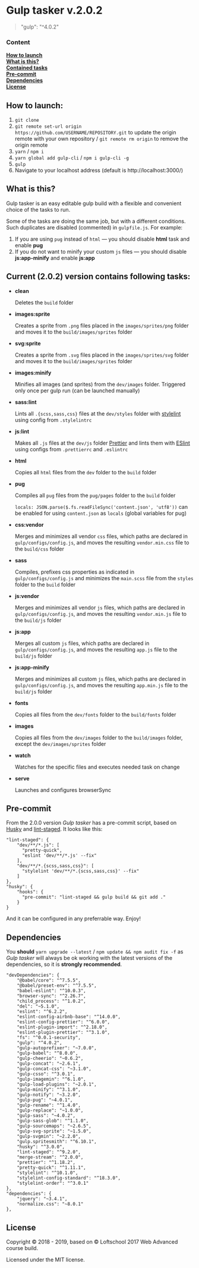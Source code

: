 # Gulp tasker v.2.0.2

> "gulp": "^4.0.2"

### Content

**[How to launch](#how-to-launch)**  
**[What is this?](#what-is-this)**  
**[Contained tasks](#current-202-version-contains-following-tasks)**  
**[Pre-commit](#pre-commit)**  
**[Dependencies](#dependencies)**  
**[License](#license)**

## How to launch:

1. `git clone`
2. `git remote set-url origin https://github.com/USERNAME/REPOSITORY.git` to update the origin remote with your own repository / `git remote rm origin` to remove the origin remote
3. `yarn` / `npm i`
4. `yarn global add gulp-cli` / `npm i gulp-cli -g`
5. `gulp`
6. Navigate to your localhost address
   (default is http://localhost:3000/)

## What is this?

Gulp tasker is an easy editable gulp build with a flexible and convenient choice of the tasks to run.

Some of the tasks are doing the same job, but with a different conditions. Such duplicates are disabled (commented) in `gulpfile.js`.
For example:

1. If you are using `pug` instead of `html` — you should disable **html** task and enable **pug**
2. If you do not want to minify your custom `js` files — you should disable **js:app-minify** and enable **js:app**

## Current (2.0.2) version contains following tasks:

- **clean**

  Deletes the `build` folder

- **images:sprite**

  Creates a sprite from `.png` files placed in the `images/sprites/png` folder and moves it to the `build/images/sprites` folder

- **svg:sprite**

  Creates a sprite from `.svg` files placed in the `images/sprites/svg` folder and moves it to the `build/images/sprites` folder

- **images:minify**

  Minifies all images (and sprites) from the `dev/images` folder. Triggered only once per gulp run (can be launched manually)

- **sass:lint**

  Lints all `.{scss,sass,css}` files at the `dev/styles` folder with [stylelint](https://stylelint.io/) using config from `.stylelintrc`

- **js:lint**

  Makes all `.js` files at the `dev/js` folder [Prettier](https://prettier.io/) and lints them with [ESlint](https://eslint.org/) using configs from `.prettierrc` and `.eslintrc`

- **html**

  Copies all `html` files from the `dev` folder to the `build` folder

- **pug**

  Compiles all `pug` files from the `pug/pages` folder to the `build` folder

  `locals: JSON.parse($.fs.readFileSync('content.json', 'utf8'))` can be enabled for using `content.json` as `locals` (global variables for pug)

- **css:vendor**

  Merges and minimizes all vendor `css` files, which paths are declared in `gulp/configs/config.js`, and moves the resulting `vendor.min.css` file to the `build/css` folder

- **sass**

  Compiles, prefixes css properties as indicated in `gulp/configs/config.js` and minimizes the `main.scss` file from the `styles` folder to the `build` folder

- **js:vendor**

  Merges and minimizes all vendor `js` files, which paths are declared in `gulp/configs/config.js`, and moves the resulting `vendor.min.js` file to the `build/js` folder

- **js:app**

  Merges all custom `js` files, which paths are declared in `gulp/configs/config.js`, and moves the resulting `app.js` file to the `build/js` folder

- **js:app-minify**

  Merges and minimizes all custom `js` files, which paths are declared in `gulp/configs/config.js`, and moves the resulting `app.min.js` file to the `build/js` folder

- **fonts**

  Copies all files from the `dev/fonts` folder to the `build/fonts` folder

- **images**

  Copies all files from the `dev/images` folder to the `build/images` folder, except the `dev/images/sprites` folder

- **watch**

  Watches for the specific files and executes needed task on change

- **serve**

  Launches and configures browserSync

## Pre-commit

From the 2.0.0 version _Gulp tasker_ has a pre-commit script, based on [Husky](https://github.com/typicode/husky) and [lint-staged](https://github.com/okonet/lint-staged). It looks like this:

```
"lint-staged": {
    "dev/**/*.js": [
      "pretty-quick",
      "eslint 'dev/**/*.js' --fix"
    ],
    "dev/**/*.{scss,sass,css}": [
      "stylelint 'dev/**/*.{scss,sass,css}' --fix"
    ]
},
"husky": {
    "hooks": {
      "pre-commit": "lint-staged && gulp build && git add ."
    }
}
```

And it can be configured in any preferrable way. Enjoy!

## Dependencies

You **should** `yarn upgrade --latest` / `npm update && npm audit fix -f` as _Gulp tasker_ will always be ok working with the latest versions of the dependencies, so it is **strongly recommended**.

```
"devDependencies": {
    "@babel/core": "^7.5.5",
    "@babel/preset-env": "^7.5.5",
    "babel-eslint": "^10.0.3",
    "browser-sync": "^2.26.7",
    "child_process": "^1.0.2",
    "del": "~5.1.0",
    "eslint": "^6.2.2",
    "eslint-config-airbnb-base": "^14.0.0",
    "eslint-config-prettier": "^6.0.0",
    "eslint-plugin-import": "^2.18.0",
    "eslint-plugin-prettier": "^3.1.0",
    "fs": "^0.0.1-security",
    "gulp": "^4.0.2",
    "gulp-autoprefixer": "~7.0.0",
    "gulp-babel": "^8.0.0",
    "gulp-cheerio": "~0.6.2",
    "gulp-concat": "~2.6.1",
    "gulp-concat-css": "~3.1.0",
    "gulp-csso": "^3.0.1",
    "gulp-imagemin": "^6.1.0",
    "gulp-load-plugins": "~2.0.1",
    "gulp-minify": "^3.1.0",
    "gulp-notify": "~3.2.0",
    "gulp-pug": "~4.0.1",
    "gulp-rename": "^1.4.0",
    "gulp-replace": "~1.0.0",
    "gulp-sass": "~4.0.2",
    "gulp-sass-glob": "^1.1.0",
    "gulp-sourcemaps": "~2.6.5",
    "gulp-svg-sprite": "~1.5.0",
    "gulp-svgmin": "~2.2.0",
    "gulp.spritesmith": "^6.10.1",
    "husky": "^3.0.0",
    "lint-staged": "^9.2.0",
    "merge-stream": "^2.0.0",
    "prettier": "^1.18.2",
    "pretty-quick": "^1.11.1",
    "stylelint": "^10.1.0",
    "stylelint-config-standard": "^18.3.0",
    "stylelint-order": "^3.0.1"
},
"dependencies": {
    "jquery": "~3.4.1",
    "normalize.css": "~8.0.1"
},
```

## License

Copyright © 2018 - 2019, based on © Loftschool 2017 Web Advanced course build.

Licensed under the MIT license.
